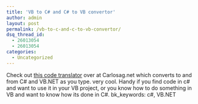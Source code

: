 ```yaml
---
title: 'VB to C# and C# to VB convertor'
author: admin
layout: post
permalink: /vb-to-c-and-c-to-vb-convertor/
dsq_thread_id:
  - 26013054
  - 26013054
categories:
  - Uncategorized
---
```

Check out [this code translator][1] over at Carlosag.net which converts to and from C# and VB.NET as you type. very cool. Handy if you find code in c# and want to use it in your VB project, or you know how to do something in VB and want to know how its done in C#. bk_keywords: c#, VB.NET

 [1]: http://www.carlosag.net/Tools/CodeTranslator/Default.aspx